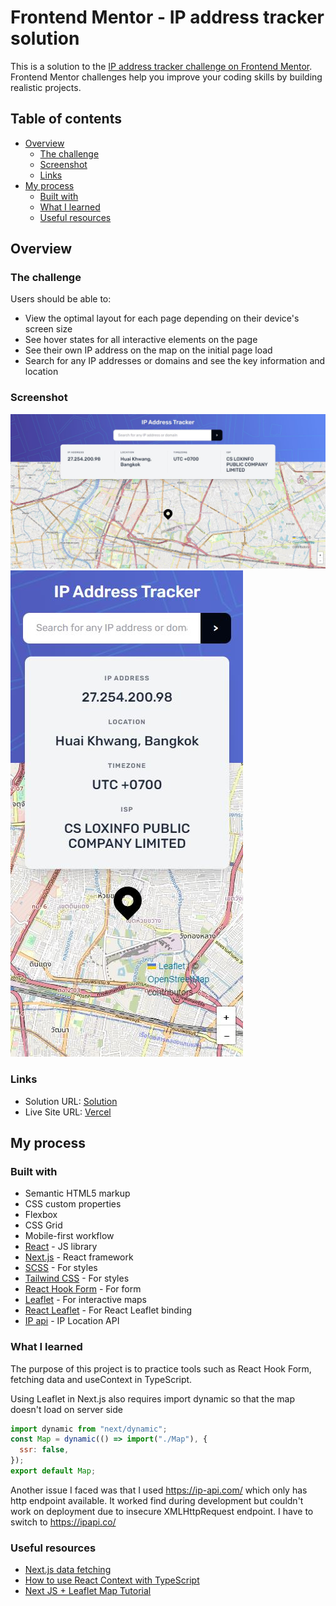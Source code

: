 # Frontend Mentor - IP address tracker solution

This is a solution to the [IP address tracker challenge on Frontend Mentor](https://www.frontendmentor.io/challenges/ip-address-tracker-I8-0yYAH0). Frontend Mentor challenges help you improve your coding skills by building realistic projects.

## Table of contents

- [Overview](#overview)
  - [The challenge](#the-challenge)
  - [Screenshot](#screenshot)
  - [Links](#links)
- [My process](#my-process)
  - [Built with](#built-with)
  - [What I learned](#what-i-learned)
  - [Useful resources](#useful-resources)

## Overview

### The challenge

Users should be able to:

- View the optimal layout for each page depending on their device's screen size
- See hover states for all interactive elements on the page
- See their own IP address on the map on the initial page load
- Search for any IP addresses or domains and see the key information and location

### Screenshot

![](./screenshot.jpg)
![](./screenshot2.jpg)

### Links

- Solution URL: [Solution](https://www.frontendmentor.io/solutions/ip-address-tracker-using-ts-next-react-hook-form-leaflet-tailwind-gB8nkxQa4r)
- Live Site URL: [Vercel](https://fem-ip-tracker-goat.vercel.app/)

## My process

### Built with

- Semantic HTML5 markup
- CSS custom properties
- Flexbox
- CSS Grid
- Mobile-first workflow
- [React](https://reactjs.org/) - JS library
- [Next.js](https://nextjs.org/) - React framework
- [SCSS](https://sass-lang.com/) - For styles
- [Tailwind CSS](https://tailwindcss.com/) - For styles
- [React Hook Form](https://react-hook-form.com/) - For form
- [Leaflet](https://leafletjs.com/) - For interactive maps
- [React Leaflet](https://react-leaflet.js.org/) - For React Leaflet binding
- [IP api](https://ipapi.co/) - IP Location API

### What I learned

The purpose of this project is to practice tools such as React Hook Form, fetching data and useContext in TypeScript.

Using Leaflet in Next.js also requires import dynamic so that the map doesn't load on server side

```js
import dynamic from "next/dynamic";
const Map = dynamic(() => import("./Map"), {
  ssr: false,
});
export default Map;
```

Another issue I faced was that I used https://ip-api.com/ which only has http endpoint available. It worked find during development but couldn't work on deployment due to insecure XMLHttpRequest endpoint. I have to switch to https://ipapi.co/

### Useful resources

- [Next.js data fetching](https://blog.devahoy.com/tutorials/learn-nextjs/05-data-fetching)
- [How to use React Context with TypeScript](https://blog.logrocket.com/how-to-use-react-context-typescript/)
- [Next JS + Leaflet Map Tutorial](https://www.youtube.com/watch?v=Ody2U-fJ580)
